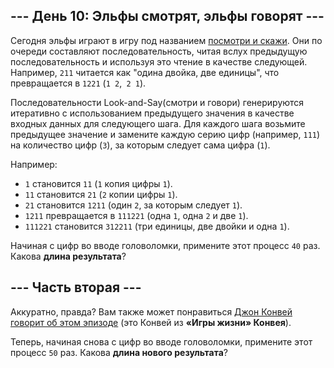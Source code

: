 ## --- День 10: Эльфы смотрят, эльфы говорят ---

Сегодня эльфы играют в игру под названием [посмотри и скажи](https://en.wikipedia.org/wiki/Look-and-say_sequence). Они по очереди составляют последовательность, читая вслух предыдущую последовательность и используя это чтение в качестве следующей. Например, `211` читается как "одина двойка, две единицы", что превращается в `1221` (`1 2`,` 2 1`).

Последовательности Look-and-Say(смотри и говори) генерируются итеративно с использованием предыдущего значения в качестве входных данных для следующего шага. Для каждого шага возьмите предыдущее значение и замените каждую серию цифр (например, `111`) на количество цифр (`3`), за которым следует сама цифра (`1`).

Например:

* `1` становится `11` (`1` копия цифры `1`).
* `11` становится `21` (`2` копии цифры `1`).
* `21` становится `1211` (один `2`, за которым следует `1`).
* `1211` превращается в `111221` (одна `1`, одна `2` и две `1`).
* `111221` становится `312211` (три единицы, две двойки и одна `1`).

Начиная с цифр во вводе головоломки, примените этот процесс `40` раз. Какова **длина результата**?

## --- Часть вторая ---

Аккуратно, правда? Вам также может понравиться [Джон Конвей говорит об этом эпизоде](https://www.youtube.com/watch?v=ea7lJkEhytA) (это Конвей из **«Игры жизни» Конвея**).

Теперь, начиная снова с цифр во вводе головоломки, примените этот процесс `50` раз. Какова **длина нового результата**?
